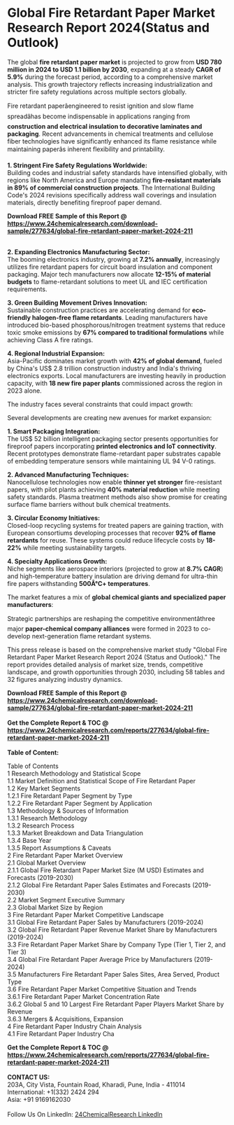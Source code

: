 <h1>Global Fire Retardant Paper Market Research Report 2024(Status and Outlook)</h1><p>The global <strong>fire retardant paper market</strong> is projected to grow from <strong>USD 780 million in 2024 to USD 1.1 billion by 2030</strong>, expanding at a steady <strong>CAGR of 5.9%</strong> during the forecast period, according to a comprehensive market analysis. This growth trajectory reflects increasing industrialization and stricter fire safety regulations across multiple sectors globally.</p><p>Fire retardant paperâengineered to resist ignition and slow flame spreadâhas become indispensable in applications ranging from <strong>construction and electrical insulation to decorative laminates and packaging</strong>. Recent advancements in chemical treatments and cellulose fiber technologies have significantly enhanced its flame resistance while maintaining paperâs inherent flexibility and printability.</p><p><strong>1. Stringent Fire Safety Regulations Worldwide:</strong><br>
Building codes and industrial safety standards have intensified globally, with regions like North America and Europe mandating <strong>fire-resistant materials in 89% of commercial construction projects</strong>. The International Building Code's 2024 revisions specifically address wall coverings and insulation materials, directly benefiting fireproof paper demand.</p><div><b>Download FREE Sample of this Report @ 
            <a href="https://www.24chemicalresearch.com/download-sample/277634/global-fire-retardant-paper-market-2024-211">
            https://www.24chemicalresearch.com/download-sample/277634/global-fire-retardant-paper-market-2024-211</a></b></div><br><p><strong>2. Expanding Electronics Manufacturing Sector:</strong><br>
The booming electronics industry, growing at <strong>7.2% annually</strong>, increasingly utilizes fire retardant papers for circuit board insulation and component packaging. Major tech manufacturers now allocate <strong>12-15% of material budgets</strong> to flame-retardant solutions to meet UL and IEC certification requirements.</p><p><strong>3. Green Building Movement Drives Innovation:</strong><br>
Sustainable construction practices are accelerating demand for <strong>eco-friendly halogen-free flame retardants</strong>. Leading manufacturers have introduced bio-based phosphorous/nitrogen treatment systems that reduce toxic smoke emissions by <strong>67% compared to traditional formulations</strong> while achieving Class A fire ratings.</p><p><strong>4. Regional Industrial Expansion:</strong><br>
Asia-Pacific dominates market growth with <strong>42% of global demand</strong>, fueled by China's US$ 2.8 trillion construction industry and India's thriving electronics exports. Local manufacturers are investing heavily in production capacity, with <strong>18 new fire paper plants</strong> commissioned across the region in 2023 alone.</p><p>The industry faces several constraints that could impact growth:</p><p>Several developments are creating new avenues for market expansion:</p><p><strong>1. Smart Packaging Integration:</strong><br>
The US$ 52 billion intelligent packaging sector presents opportunities for fireproof papers incorporating <strong>printed electronics and IoT connectivity</strong>. Recent prototypes demonstrate flame-retardant paper substrates capable of embedding temperature sensors while maintaining UL 94 V-0 ratings.</p><p><strong>2. Advanced Manufacturing Techniques:</strong><br>
Nanocellulose technologies now enable <strong>thinner yet stronger</strong> fire-resistant papers, with pilot plants achieving <strong>40% material reduction</strong> while meeting safety standards. Plasma treatment methods also show promise for creating surface flame barriers without bulk chemical treatments.</p><p><strong>3. Circular Economy Initiatives:</strong><br>
Closed-loop recycling systems for treated papers are gaining traction, with European consortiums developing processes that recover <strong>92% of flame retardants</strong> for reuse. These systems could reduce lifecycle costs by <strong>18-22%</strong> while meeting sustainability targets.</p><p><strong>4. Specialty Applications Growth:</strong><br>
Niche segments like aerospace interiors (projected to grow at <strong>8.7% CAGR</strong>) and high-temperature battery insulation are driving demand for ultra-thin fire papers withstanding <strong>500Â°C+ temperatures</strong>.</p><p>The market features a mix of <strong>global chemical giants and specialized paper manufacturers</strong>:</p><p>Strategic partnerships are reshaping the competitive environmentâthree major <strong>paper-chemical company alliances</strong> were formed in 2023 to co-develop next-generation flame retardant systems.</p><p>This press release is based on the comprehensive market study "Global Fire Retardant Paper Market Research Report 2024 (Status and Outlook)." The report provides detailed analysis of market size, trends, competitive landscape, and growth opportunities through 2030, including 58 tables and 32 figures analyzing industry dynamics.</p><div><b>Download FREE Sample of this Report @ 
            <a href="https://www.24chemicalresearch.com/download-sample/277634/global-fire-retardant-paper-market-2024-211">
            https://www.24chemicalresearch.com/download-sample/277634/global-fire-retardant-paper-market-2024-211</a></b></div><br><div><b>Get the Complete Report & TOC @ 
            <a href="https://www.24chemicalresearch.com/reports/277634/global-fire-retardant-paper-market-2024-211">
            https://www.24chemicalresearch.com/reports/277634/global-fire-retardant-paper-market-2024-211</a></b></div><br>
            <b>Table of Content:</b><p>Table of Contents<br />
1 Research Methodology and Statistical Scope<br />
1.1 Market Definition and Statistical Scope of Fire Retardant Paper<br />
1.2 Key Market Segments<br />
1.2.1 Fire Retardant Paper Segment by Type<br />
1.2.2 Fire Retardant Paper Segment by Application<br />
1.3 Methodology & Sources of Information<br />
1.3.1 Research Methodology<br />
1.3.2 Research Process<br />
1.3.3 Market Breakdown and Data Triangulation<br />
1.3.4 Base Year<br />
1.3.5 Report Assumptions & Caveats<br />
2 Fire Retardant Paper Market Overview<br />
2.1 Global Market Overview<br />
2.1.1 Global Fire Retardant Paper Market Size (M USD) Estimates and Forecasts (2019-2030)<br />
2.1.2 Global Fire Retardant Paper Sales Estimates and Forecasts (2019-2030)<br />
2.2 Market Segment Executive Summary<br />
2.3 Global Market Size by Region<br />
3 Fire Retardant Paper Market Competitive Landscape<br />
3.1 Global Fire Retardant Paper Sales by Manufacturers (2019-2024)<br />
3.2 Global Fire Retardant Paper Revenue Market Share by Manufacturers (2019-2024)<br />
3.3 Fire Retardant Paper Market Share by Company Type (Tier 1, Tier 2, and Tier 3)<br />
3.4 Global Fire Retardant Paper Average Price by Manufacturers (2019-2024)<br />
3.5 Manufacturers Fire Retardant Paper Sales Sites, Area Served, Product Type<br />
3.6 Fire Retardant Paper Market Competitive Situation and Trends<br />
3.6.1 Fire Retardant Paper Market Concentration Rate<br />
3.6.2 Global 5 and 10 Largest Fire Retardant Paper Players Market Share by Revenue<br />
3.6.3 Mergers & Acquisitions, Expansion<br />
4 Fire Retardant Paper Industry Chain Analysis<br />
4.1 Fire Retardant Paper Industry Cha</p><div><b>Get the Complete Report & TOC @ 
            <a href="https://www.24chemicalresearch.com/reports/277634/global-fire-retardant-paper-market-2024-211">
            https://www.24chemicalresearch.com/reports/277634/global-fire-retardant-paper-market-2024-211</a></b></div><br><b>CONTACT US:</b><br>
            203A, City Vista, Fountain Road, Kharadi, Pune, India - 411014<br>
            International: +1(332) 2424 294<br>
            Asia: +91 9169162030 <br><br>
            Follow Us On LinkedIn: <a href="https://www.linkedin.com/company/24chemicalresearch/">24ChemicalResearch LinkedIn</a>